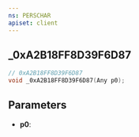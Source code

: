 ```yaml
---
ns: PERSCHAR
apiset: client
---
```

## _0xA2B18FF8D39F6D87

```c
// 0xA2B18FF8D39F6D87
void _0xA2B18FF8D39F6D87(Any p0);
```


## Parameters
* **p0**:




